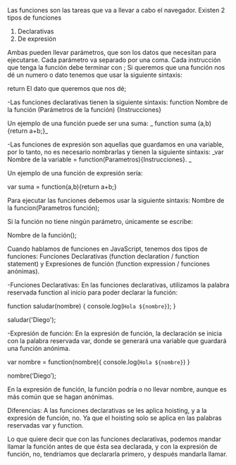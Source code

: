 Las funciones son las tareas que va a llevar a cabo el navegador. Existen 2 tipos de funciones
1) Declarativas
2) De expresión

Ambas pueden llevar parámetros, que son los datos que necesitan para ejecutarse.
Cada parámetro va separado por una coma.
Cada instrucción que tenga la función debe terminar con ; 
Si queremos que una función nos dé un numero o dato tenemos que usar la siguiente sintaxis:

return El dato que queremos que nos dé;

-Las funciones declarativas tienen la siguiente sintaxis:
function Nombre de la función (Parámetros de la función) {Instrucciones}

Un ejemplo de una función puede ser una suma:
_
function suma (a,b) {return a+b;}_

-Las funciones de expresión son aquellas que guardamos en una variable, por lo tanto, no es necesario nombrarlas y tienen la siguiente sintaxis:
_var Nombre de la variable = function(Parametros){Instrucciones}.
_

Un ejemplo de una función de expresión sería:

var suma = function(a,b){return a+b;}

Para ejecutar las funciones debemos usar la siguiente sintaxis:
Nombre de la funcion(Parametros función); 

Si la función no tiene ningún parámetro, únicamente se escribe:

Nombre de la función(); 



Cuando hablamos de funciones en JavaScript, tenemos dos tipos de funciones: Funciones Declarativas (function declaration / function statement) y Expresiones de función (function expression / funciones anónimas).


-Funciones Declarativas:
En las funciones declarativas, utilizamos la palabra reservada function al inicio para poder declarar la función:

function saludar(nombre) {
	console.log(`Hola ${nombre}`);
}

saludar('Diego');


-Expresión de función:
En la expresión de función, la declaración se inicia con la palabra reservada var, donde se generará una variable que guardará una función anónima.

var nombre = function(nombre){
    console.log(`Hola ${nombre}`)
}

nombre(‘Diego’);

En la expresión de función, la función podría o no llevar nombre, aunque es más común que se hagan anónimas.

Diferencias:
A las funciones declarativas se les aplica hoisting, y a la expresión de función, no. Ya que el hoisting solo se aplica en las palabras reservadas var y function.

Lo que quiere decir que con las funciones declarativas, podemos mandar llamar la función antes de que ésta sea declarada, y con la expresión de función, no, tendríamos que declararla primero, y después mandarla llamar.